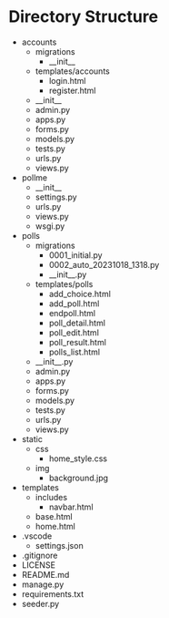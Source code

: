 # Directory Structure
- accounts
  - migrations
     - \_\_init\_\_
  - templates/accounts
    - login.html
    - register.html 
  - \_\_init\_\_
  - admin.py
  - apps.py
  - forms.py
  - models.py
  - tests.py
  - urls.py
  - views.py
- pollme
    - \_\_init\_\_
    - settings.py
    - urls.py
    - views.py
    - wsgi.py
- polls
  - migrations
    - 0001_initial.py
    - 0002_auto_20231018_1318.py
    - \_\_init\_\_.py
  - templates/polls
      - add_choice.html
      - add_poll.html
      - endpoll.html
      - poll_detail.html
      - poll_edit.html
      - poll_result.html
      - polls_list.html
  - \_\_init\_\_.py
  - admin.py
  - apps.py
  - forms.py
  - models.py
  - tests.py
  - urls.py
  - views.py
- static
  - css
    - home_style.css
  - img
    - background.jpg
- templates
   - includes
     - navbar.html
   - base.html
   - home.html
- .vscode
   - settings.json
- .gitignore
- LICENSE
- README.md
- manage.py
- requirements.txt
- seeder.py
     








